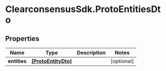# ClearconsensusSdk.ProtoEntitiesDto

## Properties

Name | Type | Description | Notes
------------ | ------------- | ------------- | -------------
**entities** | [**[ProtoEntityDto]**](ProtoEntityDto.md) |  | [optional] 


